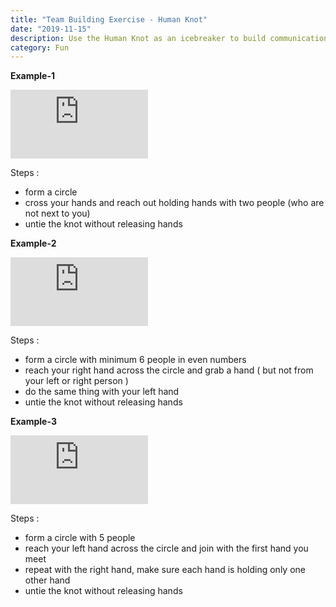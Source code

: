 ```yaml
---
title: "Team Building Exercise - Human Knot"
date: "2019-11-15"
description: Use the Human Knot as an icebreaker to build communication, collaboration, critical thinking, and creativity. 
category: Fun
---
```


<strong>Example-1</strong>

<iframe width="220" height="110" src="https://www.youtube.com/embed/hggi_gibbCU" frameborder="0" allowfullscreen></iframe>

Steps :
- form a circle 
- cross your hands and reach out holding hands with two people (who are not next to you)
- untie the knot without releasing hands

<strong>Example-2</strong>

<iframe width="220" height="110" src="https://www.youtube.com/embed/KahMCA0bR7s" frameborder="0" allowfullscreen></iframe>

Steps :
- form a circle with minimum 6 people in even numbers
- reach your right hand across the circle and grab a hand ( but not from your left or right person )  
- do the same thing with your left hand
- untie the knot without releasing hands


<strong>Example-3</strong>

<iframe width="220" height="110" src="https://www.youtube.com/embed/gbCPau5YL0g" frameborder="0" allowfullscreen></iframe>

Steps :
- form a circle with 5 people
- reach your left hand across the circle and join with the first hand you meet
- repeat with the right hand, make sure each hand is holding only one other hand
- untie the knot without releasing hands


